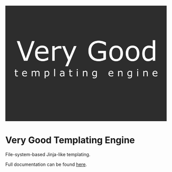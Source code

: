 ![very good logo](https://github.com/frankiebaffa/very-good/blob/logos/resources/vg-dark.jpg?raw=true)

# Very Good Templating Engine

File-system-based Jinja-like templating.

Full documentation can be found [here](http://frankiebaffa.com/projects/vg.html).

